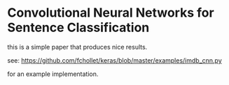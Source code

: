 # Convolutional Neural Networks for Sentence Classification

this is a simple paper that produces nice results. 

see: https://github.com/fchollet/keras/blob/master/examples/imdb_cnn.py

for an example implementation. 